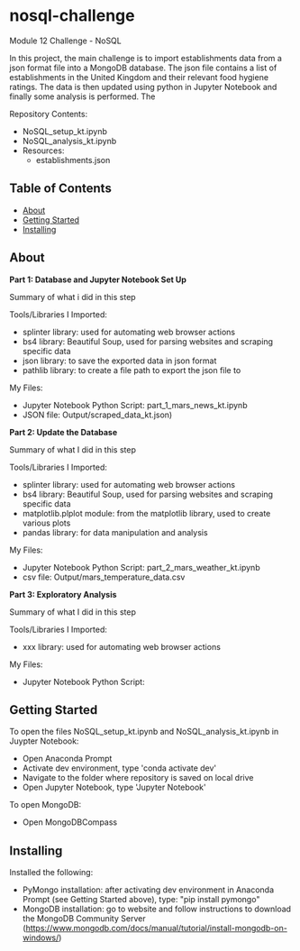 # nosql-challenge
Module 12 Challenge - NoSQL

In this project, the main challenge is to import establishments data from a json format file into a MongoDB database. The json file contains a list of establishments in the United Kingdom and their relevant food hygiene ratings. The data is then updated using python in Jupyter Notebook and finally some analysis is performed. The 

Repository Contents:
- NoSQL_setup_kt.ipynb
- NoSQL_analysis_kt.ipynb
- Resources:
    - establishments.json
    
## Table of Contents

- [About](#about)
- [Getting Started](#getting_started)
- [Installing](#installing)

## About
**Part 1: Database and Jupyter Notebook Set Up**

Summary of what i did in this step

Tools/Libraries I Imported:
- splinter library: used for automating web browser actions
- bs4 library: Beautiful Soup, used for parsing websites and scraping specific data
- json library: to save the exported data in json format
- pathlib library: to create a file path to export the json file to

My Files:
- Jupyter Notebook Python Script: part_1_mars_news_kt.ipynb
- JSON file: Output/scraped_data_kt.json)


**Part 2: Update the Database**

Summary of what I did in this step

Tools/Libraries I Imported:
- splinter library: used for automating web browser actions
- bs4 library: Beautiful Soup, used for parsing websites and scraping specific data
- matplotlib.plplot module: from the matplotlib library, used to create various plots
- pandas library: for data manipulation and analysis

My Files:
- Jupyter Notebook Python Script: part_2_mars_weather_kt.ipynb
- csv file: Output/mars_temperature_data.csv


**Part 3: Exploratory Analysis**

Summary of what I did in this step

Tools/Libraries I Imported:
- xxx library: used for automating web browser actions

My Files:
- Jupyter Notebook Python Script:   

## Getting Started
To open the files NoSQL_setup_kt.ipynb and NoSQL_analysis_kt.ipynb in Juypter Notebook:
  - Open Anaconda Prompt
  - Activate dev environment, type 'conda activate dev'
  - Navigate to the folder where repository is saved on local drive
  - Open Jupyter Notebook, type 'Jupyter Notebook'

To open MongoDB:
- Open MongoDBCompass
        
## Installing
Installed the following:
- PyMongo installation: after activating dev environment in Anaconda Prompt (see Getting Started above), type: "pip install pymongo" 
- MongoDB installation: go to website and follow instructions to download the MongoDB Community Server (https://www.mongodb.com/docs/manual/tutorial/install-mongodb-on-windows/)
